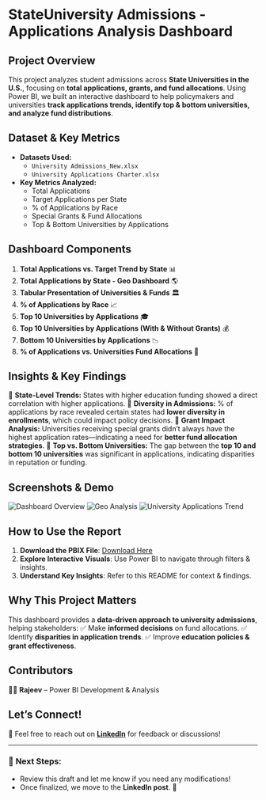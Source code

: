 # StateUniversity Admissions - Applications Analysis Dashboard

## Project Overview
This project analyzes student admissions across **State Universities in the U.S.**, focusing on **total applications, grants, and fund allocations**. Using Power BI, we built an interactive dashboard to help policymakers and universities **track applications trends, identify top & bottom universities, and analyze fund distributions**.

## Dataset & Key Metrics
- **Datasets Used:**
  - `University Admissions_New.xlsx`
  - `University Applications Charter.xlsx`
- **Key Metrics Analyzed:**
  - Total Applications
  - Target Applications per State
  - % of Applications by Race
  - Special Grants & Fund Allocations
  - Top & Bottom Universities by Applications

## Dashboard Components
1. **Total Applications vs. Target Trend by State** 📊
2. **Total Applications by State - Geo Dashboard** 🌎
3. **Tabular Presentation of Universities & Funds** 🏛️
4. **% of Applications by Race** 📈
5. **Top 10 Universities by Applications** 🎓
6. **Top 10 Universities by Applications (With & Without Grants)** 💰
7. **Bottom 10 Universities by Applications** 📉
8. **% of Applications vs. Universities Fund Allocations** 🔄

## Insights & Key Findings
🔹 **State-Level Trends:** States with higher education funding showed a direct correlation with higher applications.
🔹 **Diversity in Admissions:** % of applications by race revealed certain states had **lower diversity in enrollments**, which could impact policy decisions.
🔹 **Grant Impact Analysis:** Universities receiving special grants didn’t always have the highest application rates—indicating a need for **better fund allocation strategies**.
🔹 **Top vs. Bottom Universities:** The gap between the **top 10 and bottom 10 universities** was significant in applications, indicating disparities in reputation or funding.

## Screenshots & Demo
![Dashboard Overview](link_to_screenshot_1)
![Geo Analysis](link_to_screenshot_2)
![University Applications Trend](link_to_screenshot_3)

## How to Use the Report
1. **Download the PBIX File**: [Download Here](https://drive.google.com/file/d/1t3sJigLpHamFivxnD9U57BflsISUmD50/view?usp=sharing)
2. **Explore Interactive Visuals**: Use Power BI to navigate through filters & insights.
3. **Understand Key Insights**: Refer to this README for context & findings.

## Why This Project Matters
This dashboard provides a **data-driven approach to university admissions**, helping stakeholders:
✅ Make **informed decisions** on fund allocations.
✅ Identify **disparities in application trends**.
✅ Improve **education policies & grant effectiveness**.

## Contributors
👨‍💻 **Rajeev** – Power BI Development & Analysis

## Let’s Connect!
📩 Feel free to reach out on **[LinkedIn](your_linkedin_url)** for feedback or discussions!

---

### 🚀 **Next Steps:**
- Review this draft and let me know if you need any modifications!
- Once finalized, we move to the **LinkedIn post**. 💪



